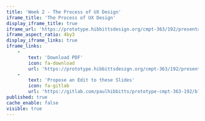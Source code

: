```yaml
---
title: 'Week 2 - The Process of UX Design'
iframe_title: 'The Process of UX Design'
display_iframe_title: true
iframe_url: 'https://prototype.hibbittsdesign.org/cmpt-363/192/presentations/introduction-to-ux'
iframe_aspect_ratio: 4by3
display_iframe_links: true
iframe_links:
    -
        text: 'Download PDF'
        icon: fa-download
        url: 'https://prototype.hibbittsdesign.org/cmpt-363/192/presentations/the-process-of-ux-design?print-pdf=true'
    -
        text: 'Propose an Edit to these Slides'
        icon: fa-gitlab
        url: 'https://gitlab.com/paulhibbitts/prototype-cmpt-363-192/blob/master/pages/02.192/presentations/the-process-of-ux-design/presentation.md'
published: true
cache_enable: false
visible: true
---
```

